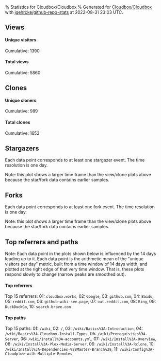 % Statistics for Cloudbox/Cloudbox
% Generated for [Cloudbox/Cloudbox](https://github.com/Cloudbox/Cloudbox) with [jgehrcke/github-repo-stats](https://github.com/jgehrcke/github-repo-stats) at 2022-08-31 23:03 UTC.


## Views

#### Unique visitors
<div id="chart_views_unique" class="full-width-chart"></div>

Cumulative: 1390

#### Total views
<div id="chart_views_total" class="full-width-chart"></div>

Cumulative: 5860

<div class="pagebreak-for-print"> </div>

## Clones

#### Unique cloners
<div id="chart_clones_unique" class="full-width-chart"></div>

Cumulative: 989

#### Total clones
<div id="chart_clones_total" class="full-width-chart"></div>

Cumulative: 1652



<div class="pagebreak-for-print"> </div>



## Stargazers

Each data point corresponds to at least one stargazer event.
The time resolution is one day.

<div id="chart_stargazers" class="full-width-chart"></div>


Note: this plot shows a larger time frame than the view/clone plots above because the star/fork data contains earlier samples.



## Forks

Each data point corresponds to at least one fork event.
The time resolution is one day.

<div id="chart_forks" class="full-width-chart"></div>


Note: this plot shows a larger time frame than the view/clone plots above because the star/fork data contains earlier samples.



<div class="pagebreak-for-print"> </div>



## Top referrers and paths


Note: Each data point in the plots shown below is influenced by the 14 days
leading up to it. Each data point is the arithmetic mean of the "unique
visitors per day" metric, built from a time window of 14 days width, and
plotted at the right edge of that very time window. That is, these plots
respond slowly to change (narrow peaks are smoothed out).




#### Top referrers


<div id="chart_referrers_top_n_alltime" class="full-width-chart"></div>

Top 15 referrers: 01: `cloudbox.works`, 02: `Google`, 03: `github.com`, 04: `Baidu`, 05: `reddit.com`, 06: `github-wiki-see.page`, 07: `out.reddit.com`, 08: `Bing`, 09: `DuckDuckGo`, 10: `search.brave.com`





#### Top paths


<div id="chart_paths_top_n_alltime" class="full-width-chart"></div>

Top 15 paths: 01: `/wiki`, 02: `/`, 03: `/wiki/Basics%3A-Introduction`, 04: `/wiki/Basics%3A-Cloudbox-Install-Types`, 05: `/wiki/Prerequisites%3A-Server`, 06: `/wiki/Install%3A-accounts.yml`, 07: `/wiki/Install%3A-Overview`, 08: `/wiki/Install%3A-Plex-Media-Server`, 09: `/wiki/Install%3A-Rclone`, 10: `/wiki/Install%3A-Dependencies-%28Master-Branch%29`, 11: `/wiki/Config%3A-Cloudplow-with-Multiple-Remotes`


<script type="text/javascript">
    vegaEmbed('#chart_views_unique', {"$schema": "https://vega.github.io/schema/vega-lite/v4.17.0.json", "config": {"arc": {"fill": "#1b1e23"}, "area": {"fill": "#1b1e23"}, "axisBottom": {"domainColor": "#a9b4c4", "gridColor": "#a9b4c4", "labelColor": "#1b1e23", "labelFont": "relative-mono-11-pitch-pro, Menlo, monospace", "tickColor": "#a9b4c4", "titleColor": "#1b1e23", "titleFont": "relative-mono-11-pitch-pro, Menlo, monospace"}, "axisLeft": {"domainColor": "#a9b4c4", "gridColor": "#a9b4c4", "labelColor": "#1b1e23", "labelFont": "relative-mono-11-pitch-pro, Menlo, monospace", "tickColor": "#a9b4c4", "titleColor": "#1b1e23", "titleFont": "relative-mono-11-pitch-pro, Menlo, monospace"}, "axisX": {"grid": false}, "axisY": {"grid": false, "labelBound": true}, "background": "#FFFFFF", "group": {"fill": "#FFFFFF"}, "header": {"fontWeight": 400, "labelFont": "relative-mono-11-pitch-pro, Menlo, monospace", "titleFont": "relative-mono-11-pitch-pro, Menlo, monospace"}, "legend": {"labelFont": "relative-mono-11-pitch-pro, Menlo, monospace", "symbolSize": 200, "symbolType": "circle", "titleFont": "relative-mono-11-pitch-pro, Menlo, monospace"}, "line": {"color": "#1b1e23", "stroke": "#1b1e23"}, "path": {"stroke": "#1b1e23"}, "point": {"color": "#1b1e23", "cursor": "pointer", "filled": true, "size": 20}, "range": {"category": ["#85a2f7", "#ea9755", "#7eb36a", "#f07071", "#bc85d9", "#e587b6", "#a9b4c4", "#d4c05e", "#64b9c4"]}, "style": {"bar": {"fill": "#1b1e23"}, "text": {"font": "relative-mono-11-pitch-pro, Menlo, monospace", "fontWeight": 400}}, "symbol": {"shape": "circle"}, "title": {"anchor": "start", "font": "relative-mono-11-pitch-pro, Menlo, monospace", "fontWeight": 400}, "trail": {"color": "#1b1e23", "stroke": "#1b1e23"}, "view": {"stroke": null}}, "data": {"name": "data-46451cd22a8c97d31194d829e1e9a9b1"}, "datasets": {"data-46451cd22a8c97d31194d829e1e9a9b1": [{"time": "2022-08-14T00:00:00+00:00", "views_total": 103, "views_unique": 30}, {"time": "2022-08-15T00:00:00+00:00", "views_total": 234, "views_unique": 63}, {"time": "2022-08-16T00:00:00+00:00", "views_total": 197, "views_unique": 72}, {"time": "2022-08-17T00:00:00+00:00", "views_total": 261, "views_unique": 79}, {"time": "2022-08-18T00:00:00+00:00", "views_total": 240, "views_unique": 66}, {"time": "2022-08-19T00:00:00+00:00", "views_total": 171, "views_unique": 62}, {"time": "2022-08-20T00:00:00+00:00", "views_total": 249, "views_unique": 77}, {"time": "2022-08-21T00:00:00+00:00", "views_total": 300, "views_unique": 78}, {"time": "2022-08-22T00:00:00+00:00", "views_total": 242, "views_unique": 88}, {"time": "2022-08-23T00:00:00+00:00", "views_total": 350, "views_unique": 88}, {"time": "2022-08-24T00:00:00+00:00", "views_total": 550, "views_unique": 106}, {"time": "2022-08-25T00:00:00+00:00", "views_total": 604, "views_unique": 83}, {"time": "2022-08-26T00:00:00+00:00", "views_total": 449, "views_unique": 77}, {"time": "2022-08-27T00:00:00+00:00", "views_total": 574, "views_unique": 97}, {"time": "2022-08-28T00:00:00+00:00", "views_total": 371, "views_unique": 80}, {"time": "2022-08-29T00:00:00+00:00", "views_total": 309, "views_unique": 92}, {"time": "2022-08-30T00:00:00+00:00", "views_total": 327, "views_unique": 67}, {"time": "2022-08-31T00:00:00+00:00", "views_total": 329, "views_unique": 85}]}, "encoding": {"tooltip": [{"field": "views_unique", "format": ".1f", "title": "views (u)", "type": "quantitative"}, {"field": "time", "format": "%B %e, %Y", "title": "date", "type": "temporal"}], "x": {"axis": {"labelAngle": 25}, "field": "time", "scale": {"domain": ["2022-08-14", "2022-08-31"]}, "timeUnit": "yearmonthdate", "title": "date", "type": "temporal"}, "y": {"axis": {}, "field": "views_unique", "scale": {"domain": [0, 116.60000000000001], "type": "linear", "zero": true}, "title": "unique views per day", "type": "quantitative"}}, "height": 200, "mark": {"point": true, "type": "line"}, "padding": 10, "width": "container"}, {"actions": false, "renderer": "svg"}).catch(console.error);
vegaEmbed('#chart_views_total', {"$schema": "https://vega.github.io/schema/vega-lite/v4.17.0.json", "config": {"arc": {"fill": "#1b1e23"}, "area": {"fill": "#1b1e23"}, "axisBottom": {"domainColor": "#a9b4c4", "gridColor": "#a9b4c4", "labelColor": "#1b1e23", "labelFont": "relative-mono-11-pitch-pro, Menlo, monospace", "tickColor": "#a9b4c4", "titleColor": "#1b1e23", "titleFont": "relative-mono-11-pitch-pro, Menlo, monospace"}, "axisLeft": {"domainColor": "#a9b4c4", "gridColor": "#a9b4c4", "labelColor": "#1b1e23", "labelFont": "relative-mono-11-pitch-pro, Menlo, monospace", "tickColor": "#a9b4c4", "titleColor": "#1b1e23", "titleFont": "relative-mono-11-pitch-pro, Menlo, monospace"}, "axisX": {"grid": false}, "axisY": {"grid": false, "labelBound": true}, "background": "#FFFFFF", "group": {"fill": "#FFFFFF"}, "header": {"fontWeight": 400, "labelFont": "relative-mono-11-pitch-pro, Menlo, monospace", "titleFont": "relative-mono-11-pitch-pro, Menlo, monospace"}, "legend": {"labelFont": "relative-mono-11-pitch-pro, Menlo, monospace", "symbolSize": 200, "symbolType": "circle", "titleFont": "relative-mono-11-pitch-pro, Menlo, monospace"}, "line": {"color": "#1b1e23", "stroke": "#1b1e23"}, "path": {"stroke": "#1b1e23"}, "point": {"color": "#1b1e23", "cursor": "pointer", "filled": true, "size": 20}, "range": {"category": ["#85a2f7", "#ea9755", "#7eb36a", "#f07071", "#bc85d9", "#e587b6", "#a9b4c4", "#d4c05e", "#64b9c4"]}, "style": {"bar": {"fill": "#1b1e23"}, "text": {"font": "relative-mono-11-pitch-pro, Menlo, monospace", "fontWeight": 400}}, "symbol": {"shape": "circle"}, "title": {"anchor": "start", "font": "relative-mono-11-pitch-pro, Menlo, monospace", "fontWeight": 400}, "trail": {"color": "#1b1e23", "stroke": "#1b1e23"}, "view": {"stroke": null}}, "data": {"name": "data-46451cd22a8c97d31194d829e1e9a9b1"}, "datasets": {"data-46451cd22a8c97d31194d829e1e9a9b1": [{"time": "2022-08-14T00:00:00+00:00", "views_total": 103, "views_unique": 30}, {"time": "2022-08-15T00:00:00+00:00", "views_total": 234, "views_unique": 63}, {"time": "2022-08-16T00:00:00+00:00", "views_total": 197, "views_unique": 72}, {"time": "2022-08-17T00:00:00+00:00", "views_total": 261, "views_unique": 79}, {"time": "2022-08-18T00:00:00+00:00", "views_total": 240, "views_unique": 66}, {"time": "2022-08-19T00:00:00+00:00", "views_total": 171, "views_unique": 62}, {"time": "2022-08-20T00:00:00+00:00", "views_total": 249, "views_unique": 77}, {"time": "2022-08-21T00:00:00+00:00", "views_total": 300, "views_unique": 78}, {"time": "2022-08-22T00:00:00+00:00", "views_total": 242, "views_unique": 88}, {"time": "2022-08-23T00:00:00+00:00", "views_total": 350, "views_unique": 88}, {"time": "2022-08-24T00:00:00+00:00", "views_total": 550, "views_unique": 106}, {"time": "2022-08-25T00:00:00+00:00", "views_total": 604, "views_unique": 83}, {"time": "2022-08-26T00:00:00+00:00", "views_total": 449, "views_unique": 77}, {"time": "2022-08-27T00:00:00+00:00", "views_total": 574, "views_unique": 97}, {"time": "2022-08-28T00:00:00+00:00", "views_total": 371, "views_unique": 80}, {"time": "2022-08-29T00:00:00+00:00", "views_total": 309, "views_unique": 92}, {"time": "2022-08-30T00:00:00+00:00", "views_total": 327, "views_unique": 67}, {"time": "2022-08-31T00:00:00+00:00", "views_total": 329, "views_unique": 85}]}, "encoding": {"tooltip": [{"field": "views_total", "format": ".1f", "title": "views (t)", "type": "quantitative"}, {"field": "time", "format": "%B %e, %Y", "title": "date", "type": "temporal"}], "x": {"axis": {"labelAngle": 25}, "field": "time", "scale": {"domain": ["2022-08-14", "2022-08-31"]}, "timeUnit": "yearmonthdate", "title": "date", "type": "temporal"}, "y": {"axis": {"values": [1, 10, 50, 100, 500, 1000, 5000, 10000]}, "field": "views_total", "scale": {"domain": [0, 664.4000000000001], "type": "symlog", "zero": true}, "title": "total views per day", "type": "quantitative"}}, "height": 200, "mark": {"point": true, "type": "line"}, "padding": 10, "width": "container"}, {"actions": false, "renderer": "svg"}).catch(console.error);
vegaEmbed('#chart_clones_unique', {"$schema": "https://vega.github.io/schema/vega-lite/v4.17.0.json", "config": {"arc": {"fill": "#1b1e23"}, "area": {"fill": "#1b1e23"}, "axisBottom": {"domainColor": "#a9b4c4", "gridColor": "#a9b4c4", "labelColor": "#1b1e23", "labelFont": "relative-mono-11-pitch-pro, Menlo, monospace", "tickColor": "#a9b4c4", "titleColor": "#1b1e23", "titleFont": "relative-mono-11-pitch-pro, Menlo, monospace"}, "axisLeft": {"domainColor": "#a9b4c4", "gridColor": "#a9b4c4", "labelColor": "#1b1e23", "labelFont": "relative-mono-11-pitch-pro, Menlo, monospace", "tickColor": "#a9b4c4", "titleColor": "#1b1e23", "titleFont": "relative-mono-11-pitch-pro, Menlo, monospace"}, "axisX": {"grid": false}, "axisY": {"grid": false, "labelBound": true}, "background": "#FFFFFF", "group": {"fill": "#FFFFFF"}, "header": {"fontWeight": 400, "labelFont": "relative-mono-11-pitch-pro, Menlo, monospace", "titleFont": "relative-mono-11-pitch-pro, Menlo, monospace"}, "legend": {"labelFont": "relative-mono-11-pitch-pro, Menlo, monospace", "symbolSize": 200, "symbolType": "circle", "titleFont": "relative-mono-11-pitch-pro, Menlo, monospace"}, "line": {"color": "#1b1e23", "stroke": "#1b1e23"}, "path": {"stroke": "#1b1e23"}, "point": {"color": "#1b1e23", "cursor": "pointer", "filled": true, "size": 20}, "range": {"category": ["#85a2f7", "#ea9755", "#7eb36a", "#f07071", "#bc85d9", "#e587b6", "#a9b4c4", "#d4c05e", "#64b9c4"]}, "style": {"bar": {"fill": "#1b1e23"}, "text": {"font": "relative-mono-11-pitch-pro, Menlo, monospace", "fontWeight": 400}}, "symbol": {"shape": "circle"}, "title": {"anchor": "start", "font": "relative-mono-11-pitch-pro, Menlo, monospace", "fontWeight": 400}, "trail": {"color": "#1b1e23", "stroke": "#1b1e23"}, "view": {"stroke": null}}, "data": {"name": "data-6785d7fb5e58b97e3d578d992ebd0d03"}, "datasets": {"data-6785d7fb5e58b97e3d578d992ebd0d03": [{"clones_total": 5, "clones_unique": 3, "time": "2022-08-14T00:00:00+00:00"}, {"clones_total": 545, "clones_unique": 456, "time": "2022-08-15T00:00:00+00:00"}, {"clones_total": 181, "clones_unique": 78, "time": "2022-08-16T00:00:00+00:00"}, {"clones_total": 101, "clones_unique": 58, "time": "2022-08-17T00:00:00+00:00"}, {"clones_total": 62, "clones_unique": 40, "time": "2022-08-18T00:00:00+00:00"}, {"clones_total": 277, "clones_unique": 91, "time": "2022-08-19T00:00:00+00:00"}, {"clones_total": 173, "clones_unique": 78, "time": "2022-08-20T00:00:00+00:00"}, {"clones_total": 44, "clones_unique": 34, "time": "2022-08-21T00:00:00+00:00"}, {"clones_total": 4, "clones_unique": 3, "time": "2022-08-22T00:00:00+00:00"}, {"clones_total": 20, "clones_unique": 11, "time": "2022-08-23T00:00:00+00:00"}, {"clones_total": 14, "clones_unique": 9, "time": "2022-08-24T00:00:00+00:00"}, {"clones_total": 23, "clones_unique": 13, "time": "2022-08-25T00:00:00+00:00"}, {"clones_total": 14, "clones_unique": 4, "time": "2022-08-26T00:00:00+00:00"}, {"clones_total": 15, "clones_unique": 11, "time": "2022-08-27T00:00:00+00:00"}, {"clones_total": 74, "clones_unique": 42, "time": "2022-08-28T00:00:00+00:00"}, {"clones_total": 69, "clones_unique": 36, "time": "2022-08-29T00:00:00+00:00"}, {"clones_total": 21, "clones_unique": 16, "time": "2022-08-30T00:00:00+00:00"}, {"clones_total": 10, "clones_unique": 6, "time": "2022-08-31T00:00:00+00:00"}]}, "encoding": {"tooltip": [{"field": "clones_unique", "format": ".1f", "title": "clones (u)", "type": "quantitative"}, {"field": "time", "format": "%B %e, %Y", "title": "date", "type": "temporal"}], "x": {"axis": {"labelAngle": 25}, "field": "time", "scale": {"domain": ["2022-08-14", "2022-08-31"]}, "timeUnit": "yearmonthdate", "title": "date", "type": "temporal"}, "y": {"axis": {"values": [1, 10, 50, 100, 500, 1000, 5000, 10000]}, "field": "clones_unique", "scale": {"domain": [0, 501.6], "type": "symlog", "zero": true}, "title": "unique clones per day", "type": "quantitative"}}, "height": 200, "mark": {"point": true, "type": "line"}, "padding": 10, "width": "container"}, {"actions": false, "renderer": "svg"}).catch(console.error);
vegaEmbed('#chart_clones_total', {"$schema": "https://vega.github.io/schema/vega-lite/v4.17.0.json", "config": {"arc": {"fill": "#1b1e23"}, "area": {"fill": "#1b1e23"}, "axisBottom": {"domainColor": "#a9b4c4", "gridColor": "#a9b4c4", "labelColor": "#1b1e23", "labelFont": "relative-mono-11-pitch-pro, Menlo, monospace", "tickColor": "#a9b4c4", "titleColor": "#1b1e23", "titleFont": "relative-mono-11-pitch-pro, Menlo, monospace"}, "axisLeft": {"domainColor": "#a9b4c4", "gridColor": "#a9b4c4", "labelColor": "#1b1e23", "labelFont": "relative-mono-11-pitch-pro, Menlo, monospace", "tickColor": "#a9b4c4", "titleColor": "#1b1e23", "titleFont": "relative-mono-11-pitch-pro, Menlo, monospace"}, "axisX": {"grid": false}, "axisY": {"grid": false, "labelBound": true}, "background": "#FFFFFF", "group": {"fill": "#FFFFFF"}, "header": {"fontWeight": 400, "labelFont": "relative-mono-11-pitch-pro, Menlo, monospace", "titleFont": "relative-mono-11-pitch-pro, Menlo, monospace"}, "legend": {"labelFont": "relative-mono-11-pitch-pro, Menlo, monospace", "symbolSize": 200, "symbolType": "circle", "titleFont": "relative-mono-11-pitch-pro, Menlo, monospace"}, "line": {"color": "#1b1e23", "stroke": "#1b1e23"}, "path": {"stroke": "#1b1e23"}, "point": {"color": "#1b1e23", "cursor": "pointer", "filled": true, "size": 20}, "range": {"category": ["#85a2f7", "#ea9755", "#7eb36a", "#f07071", "#bc85d9", "#e587b6", "#a9b4c4", "#d4c05e", "#64b9c4"]}, "style": {"bar": {"fill": "#1b1e23"}, "text": {"font": "relative-mono-11-pitch-pro, Menlo, monospace", "fontWeight": 400}}, "symbol": {"shape": "circle"}, "title": {"anchor": "start", "font": "relative-mono-11-pitch-pro, Menlo, monospace", "fontWeight": 400}, "trail": {"color": "#1b1e23", "stroke": "#1b1e23"}, "view": {"stroke": null}}, "data": {"name": "data-6785d7fb5e58b97e3d578d992ebd0d03"}, "datasets": {"data-6785d7fb5e58b97e3d578d992ebd0d03": [{"clones_total": 5, "clones_unique": 3, "time": "2022-08-14T00:00:00+00:00"}, {"clones_total": 545, "clones_unique": 456, "time": "2022-08-15T00:00:00+00:00"}, {"clones_total": 181, "clones_unique": 78, "time": "2022-08-16T00:00:00+00:00"}, {"clones_total": 101, "clones_unique": 58, "time": "2022-08-17T00:00:00+00:00"}, {"clones_total": 62, "clones_unique": 40, "time": "2022-08-18T00:00:00+00:00"}, {"clones_total": 277, "clones_unique": 91, "time": "2022-08-19T00:00:00+00:00"}, {"clones_total": 173, "clones_unique": 78, "time": "2022-08-20T00:00:00+00:00"}, {"clones_total": 44, "clones_unique": 34, "time": "2022-08-21T00:00:00+00:00"}, {"clones_total": 4, "clones_unique": 3, "time": "2022-08-22T00:00:00+00:00"}, {"clones_total": 20, "clones_unique": 11, "time": "2022-08-23T00:00:00+00:00"}, {"clones_total": 14, "clones_unique": 9, "time": "2022-08-24T00:00:00+00:00"}, {"clones_total": 23, "clones_unique": 13, "time": "2022-08-25T00:00:00+00:00"}, {"clones_total": 14, "clones_unique": 4, "time": "2022-08-26T00:00:00+00:00"}, {"clones_total": 15, "clones_unique": 11, "time": "2022-08-27T00:00:00+00:00"}, {"clones_total": 74, "clones_unique": 42, "time": "2022-08-28T00:00:00+00:00"}, {"clones_total": 69, "clones_unique": 36, "time": "2022-08-29T00:00:00+00:00"}, {"clones_total": 21, "clones_unique": 16, "time": "2022-08-30T00:00:00+00:00"}, {"clones_total": 10, "clones_unique": 6, "time": "2022-08-31T00:00:00+00:00"}]}, "encoding": {"tooltip": [{"field": "clones_total", "format": ".1f", "title": "clones (t)", "type": "quantitative"}, {"field": "time", "format": "%B %e, %Y", "title": "date", "type": "temporal"}], "x": {"axis": {"labelAngle": 25}, "field": "time", "scale": {"domain": ["2022-08-14", "2022-08-31"]}, "timeUnit": "yearmonthdate", "title": "date", "type": "temporal"}, "y": {"axis": {"values": [1, 10, 50, 100, 500, 1000, 5000, 10000]}, "field": "clones_total", "scale": {"domain": [0, 599.5], "type": "symlog", "zero": true}, "title": "total clones per day", "type": "quantitative"}}, "height": 200, "mark": {"point": true, "type": "line"}, "padding": 10, "width": "container"}, {"actions": false, "renderer": "svg"}).catch(console.error);
vegaEmbed('#chart_stargazers', {"$schema": "https://vega.github.io/schema/vega-lite/v4.17.0.json", "config": {"arc": {"fill": "#1b1e23"}, "area": {"fill": "#1b1e23"}, "axisBottom": {"domainColor": "#a9b4c4", "gridColor": "#a9b4c4", "labelColor": "#1b1e23", "labelFont": "relative-mono-11-pitch-pro, Menlo, monospace", "tickColor": "#a9b4c4", "titleColor": "#1b1e23", "titleFont": "relative-mono-11-pitch-pro, Menlo, monospace"}, "axisLeft": {"domainColor": "#a9b4c4", "gridColor": "#a9b4c4", "labelColor": "#1b1e23", "labelFont": "relative-mono-11-pitch-pro, Menlo, monospace", "tickColor": "#a9b4c4", "titleColor": "#1b1e23", "titleFont": "relative-mono-11-pitch-pro, Menlo, monospace"}, "axisX": {"grid": false}, "axisY": {"grid": false}, "background": "#FFFFFF", "group": {"fill": "#FFFFFF"}, "header": {"fontWeight": 400, "labelFont": "relative-mono-11-pitch-pro, Menlo, monospace", "titleFont": "relative-mono-11-pitch-pro, Menlo, monospace"}, "legend": {"labelFont": "relative-mono-11-pitch-pro, Menlo, monospace", "symbolSize": 200, "symbolType": "circle", "titleFont": "relative-mono-11-pitch-pro, Menlo, monospace"}, "line": {"color": "#1b1e23", "stroke": "#1b1e23"}, "path": {"stroke": "#1b1e23"}, "point": {"color": "#1b1e23", "cursor": "pointer", "filled": true, "size": 50}, "range": {"category": ["#85a2f7", "#ea9755", "#7eb36a", "#f07071", "#bc85d9", "#e587b6", "#a9b4c4", "#d4c05e", "#64b9c4"]}, "style": {"bar": {"fill": "#1b1e23"}, "text": {"font": "relative-mono-11-pitch-pro, Menlo, monospace", "fontWeight": 400}}, "symbol": {"shape": "circle"}, "title": {"anchor": "start", "font": "relative-mono-11-pitch-pro, Menlo, monospace", "fontWeight": 400}, "trail": {"color": "#1b1e23", "stroke": "#1b1e23"}, "view": {"stroke": null}}, "data": {"name": "data-2d06a1a0163a27a18be7dab08dc8549c"}, "datasets": {"data-2d06a1a0163a27a18be7dab08dc8549c": [{"stars_cumulative": 4, "time": "2017-07-31T00:00:00+00:00"}, {"stars_cumulative": 6, "time": "2017-08-18T13:00:00+00:00"}, {"stars_cumulative": 9, "time": "2017-09-06T02:00:00+00:00"}, {"stars_cumulative": 23, "time": "2017-09-24T15:00:00+00:00"}, {"stars_cumulative": 27, "time": "2017-10-13T04:00:00+00:00"}, {"stars_cumulative": 35, "time": "2017-10-31T17:00:00+00:00"}, {"stars_cumulative": 46, "time": "2017-11-19T06:00:00+00:00"}, {"stars_cumulative": 51, "time": "2017-12-07T19:00:00+00:00"}, {"stars_cumulative": 56, "time": "2017-12-26T08:00:00+00:00"}, {"stars_cumulative": 63, "time": "2018-01-13T21:00:00+00:00"}, {"stars_cumulative": 74, "time": "2018-02-01T10:00:00+00:00"}, {"stars_cumulative": 80, "time": "2018-02-19T23:00:00+00:00"}, {"stars_cumulative": 113, "time": "2018-03-10T12:00:00+00:00"}, {"stars_cumulative": 133, "time": "2018-03-29T01:00:00+00:00"}, {"stars_cumulative": 146, "time": "2018-04-16T14:00:00+00:00"}, {"stars_cumulative": 162, "time": "2018-05-05T03:00:00+00:00"}, {"stars_cumulative": 178, "time": "2018-05-23T16:00:00+00:00"}, {"stars_cumulative": 202, "time": "2018-06-11T05:00:00+00:00"}, {"stars_cumulative": 222, "time": "2018-06-29T18:00:00+00:00"}, {"stars_cumulative": 237, "time": "2018-07-18T07:00:00+00:00"}, {"stars_cumulative": 253, "time": "2018-08-05T20:00:00+00:00"}, {"stars_cumulative": 271, "time": "2018-08-24T09:00:00+00:00"}, {"stars_cumulative": 292, "time": "2018-09-11T22:00:00+00:00"}, {"stars_cumulative": 317, "time": "2018-09-30T11:00:00+00:00"}, {"stars_cumulative": 341, "time": "2018-10-19T00:00:00+00:00"}, {"stars_cumulative": 354, "time": "2018-11-06T13:00:00+00:00"}, {"stars_cumulative": 371, "time": "2018-11-25T02:00:00+00:00"}, {"stars_cumulative": 389, "time": "2018-12-13T15:00:00+00:00"}, {"stars_cumulative": 420, "time": "2019-01-01T04:00:00+00:00"}, {"stars_cumulative": 439, "time": "2019-01-19T17:00:00+00:00"}, {"stars_cumulative": 469, "time": "2019-02-07T06:00:00+00:00"}, {"stars_cumulative": 485, "time": "2019-02-25T19:00:00+00:00"}, {"stars_cumulative": 503, "time": "2019-03-16T08:00:00+00:00"}, {"stars_cumulative": 550, "time": "2019-04-03T21:00:00+00:00"}, {"stars_cumulative": 569, "time": "2019-04-22T10:00:00+00:00"}, {"stars_cumulative": 585, "time": "2019-05-10T23:00:00+00:00"}, {"stars_cumulative": 598, "time": "2019-05-29T12:00:00+00:00"}, {"stars_cumulative": 607, "time": "2019-06-17T01:00:00+00:00"}, {"stars_cumulative": 629, "time": "2019-07-05T14:00:00+00:00"}, {"stars_cumulative": 656, "time": "2019-07-24T03:00:00+00:00"}, {"stars_cumulative": 684, "time": "2019-08-11T16:00:00+00:00"}, {"stars_cumulative": 703, "time": "2019-08-30T05:00:00+00:00"}, {"stars_cumulative": 735, "time": "2019-09-17T18:00:00+00:00"}, {"stars_cumulative": 758, "time": "2019-10-06T07:00:00+00:00"}, {"stars_cumulative": 785, "time": "2019-10-24T20:00:00+00:00"}, {"stars_cumulative": 809, "time": "2019-11-12T09:00:00+00:00"}, {"stars_cumulative": 843, "time": "2019-11-30T22:00:00+00:00"}, {"stars_cumulative": 869, "time": "2019-12-19T11:00:00+00:00"}, {"stars_cumulative": 897, "time": "2020-01-07T00:00:00+00:00"}, {"stars_cumulative": 915, "time": "2020-01-25T13:00:00+00:00"}, {"stars_cumulative": 935, "time": "2020-02-13T02:00:00+00:00"}, {"stars_cumulative": 966, "time": "2020-03-02T15:00:00+00:00"}, {"stars_cumulative": 1006, "time": "2020-03-21T04:00:00+00:00"}, {"stars_cumulative": 1039, "time": "2020-04-08T17:00:00+00:00"}, {"stars_cumulative": 1091, "time": "2020-04-27T06:00:00+00:00"}, {"stars_cumulative": 1124, "time": "2020-05-15T19:00:00+00:00"}, {"stars_cumulative": 1140, "time": "2020-06-03T08:00:00+00:00"}, {"stars_cumulative": 1160, "time": "2020-06-21T21:00:00+00:00"}, {"stars_cumulative": 1181, "time": "2020-07-10T10:00:00+00:00"}, {"stars_cumulative": 1207, "time": "2020-07-28T23:00:00+00:00"}, {"stars_cumulative": 1228, "time": "2020-08-16T12:00:00+00:00"}, {"stars_cumulative": 1250, "time": "2020-09-04T01:00:00+00:00"}, {"stars_cumulative": 1277, "time": "2020-09-22T14:00:00+00:00"}, {"stars_cumulative": 1298, "time": "2020-10-11T03:00:00+00:00"}, {"stars_cumulative": 1316, "time": "2020-10-29T16:00:00+00:00"}, {"stars_cumulative": 1332, "time": "2020-11-17T05:00:00+00:00"}, {"stars_cumulative": 1352, "time": "2020-12-05T18:00:00+00:00"}, {"stars_cumulative": 1371, "time": "2020-12-24T07:00:00+00:00"}, {"stars_cumulative": 1388, "time": "2021-01-11T20:00:00+00:00"}, {"stars_cumulative": 1408, "time": "2021-01-30T09:00:00+00:00"}, {"stars_cumulative": 1427, "time": "2021-02-17T22:00:00+00:00"}, {"stars_cumulative": 1441, "time": "2021-03-08T11:00:00+00:00"}, {"stars_cumulative": 1460, "time": "2021-03-27T00:00:00+00:00"}, {"stars_cumulative": 1482, "time": "2021-04-14T13:00:00+00:00"}, {"stars_cumulative": 1497, "time": "2021-05-03T02:00:00+00:00"}, {"stars_cumulative": 1516, "time": "2021-05-21T15:00:00+00:00"}, {"stars_cumulative": 1529, "time": "2021-06-09T04:00:00+00:00"}, {"stars_cumulative": 1552, "time": "2021-06-27T17:00:00+00:00"}, {"stars_cumulative": 1565, "time": "2021-07-16T06:00:00+00:00"}, {"stars_cumulative": 1583, "time": "2021-08-03T19:00:00+00:00"}, {"stars_cumulative": 1598, "time": "2021-08-22T08:00:00+00:00"}, {"stars_cumulative": 1619, "time": "2021-09-09T21:00:00+00:00"}, {"stars_cumulative": 1642, "time": "2021-09-28T10:00:00+00:00"}, {"stars_cumulative": 1655, "time": "2021-10-16T23:00:00+00:00"}, {"stars_cumulative": 1679, "time": "2021-11-04T12:00:00+00:00"}, {"stars_cumulative": 1705, "time": "2021-11-23T01:00:00+00:00"}, {"stars_cumulative": 1726, "time": "2021-12-11T14:00:00+00:00"}, {"stars_cumulative": 1755, "time": "2021-12-30T03:00:00+00:00"}, {"stars_cumulative": 1788, "time": "2022-01-17T16:00:00+00:00"}, {"stars_cumulative": 1811, "time": "2022-02-05T05:00:00+00:00"}, {"stars_cumulative": 1823, "time": "2022-02-23T18:00:00+00:00"}, {"stars_cumulative": 1847, "time": "2022-03-14T07:00:00+00:00"}, {"stars_cumulative": 1874, "time": "2022-04-01T20:00:00+00:00"}, {"stars_cumulative": 1893, "time": "2022-04-20T09:00:00+00:00"}, {"stars_cumulative": 1905, "time": "2022-05-08T22:00:00+00:00"}, {"stars_cumulative": 1922, "time": "2022-05-27T11:00:00+00:00"}, {"stars_cumulative": 1943, "time": "2022-06-15T00:00:00+00:00"}, {"stars_cumulative": 1955, "time": "2022-07-03T13:00:00+00:00"}, {"stars_cumulative": 1970, "time": "2022-07-22T02:00:00+00:00"}, {"stars_cumulative": 1992, "time": "2022-08-09T15:00:00+00:00"}, {"stars_cumulative": 1995, "time": "2022-08-28T04:00:00+00:00"}]}, "encoding": {"tooltip": [{"field": "stars_cumulative", "format": "d", "title": "stars", "type": "quantitative"}, {"field": "time", "format": "%B %e, %Y", "title": "date", "type": "temporal"}], "x": {"axis": {"labelAngle": 25}, "field": "time", "scale": {"domain": ["2017-07-31", "2022-08-31"]}, "timeUnit": "yearmonthdate", "title": "date", "type": "temporal"}, "y": {"field": "stars_cumulative", "scale": {"domain": [0, 2194.5], "zero": true}, "title": "stargazer count (cumulative)", "type": "quantitative"}}, "height": 300, "mark": {"point": true, "type": "line"}, "padding": 10, "width": "container"}, {"actions": false, "renderer": "svg"}).catch(console.error);
vegaEmbed('#chart_forks', {"$schema": "https://vega.github.io/schema/vega-lite/v4.17.0.json", "config": {"arc": {"fill": "#1b1e23"}, "area": {"fill": "#1b1e23"}, "axisBottom": {"domainColor": "#a9b4c4", "gridColor": "#a9b4c4", "labelColor": "#1b1e23", "labelFont": "relative-mono-11-pitch-pro, Menlo, monospace", "tickColor": "#a9b4c4", "titleColor": "#1b1e23", "titleFont": "relative-mono-11-pitch-pro, Menlo, monospace"}, "axisLeft": {"domainColor": "#a9b4c4", "gridColor": "#a9b4c4", "labelColor": "#1b1e23", "labelFont": "relative-mono-11-pitch-pro, Menlo, monospace", "tickColor": "#a9b4c4", "titleColor": "#1b1e23", "titleFont": "relative-mono-11-pitch-pro, Menlo, monospace"}, "axisX": {"grid": false}, "axisY": {"grid": false}, "background": "#FFFFFF", "group": {"fill": "#FFFFFF"}, "header": {"fontWeight": 400, "labelFont": "relative-mono-11-pitch-pro, Menlo, monospace", "titleFont": "relative-mono-11-pitch-pro, Menlo, monospace"}, "legend": {"labelFont": "relative-mono-11-pitch-pro, Menlo, monospace", "symbolSize": 200, "symbolType": "circle", "titleFont": "relative-mono-11-pitch-pro, Menlo, monospace"}, "line": {"color": "#1b1e23", "stroke": "#1b1e23"}, "path": {"stroke": "#1b1e23"}, "point": {"color": "#1b1e23", "cursor": "pointer", "filled": true, "size": 50}, "range": {"category": ["#85a2f7", "#ea9755", "#7eb36a", "#f07071", "#bc85d9", "#e587b6", "#a9b4c4", "#d4c05e", "#64b9c4"]}, "style": {"bar": {"fill": "#1b1e23"}, "text": {"font": "relative-mono-11-pitch-pro, Menlo, monospace", "fontWeight": 400}}, "symbol": {"shape": "circle"}, "title": {"anchor": "start", "font": "relative-mono-11-pitch-pro, Menlo, monospace", "fontWeight": 400}, "trail": {"color": "#1b1e23", "stroke": "#1b1e23"}, "view": {"stroke": null}}, "data": {"name": "data-a115dd4780794dc0b3c4e05255479e0f"}, "datasets": {"data-a115dd4780794dc0b3c4e05255479e0f": [{"forks_cumulative": 2.0, "time": "2017-08-31T00:00:00+00:00"}, {"forks_cumulative": 3.0, "time": "2017-09-17T23:00:00+00:00"}, {"forks_cumulative": 4.0, "time": "2017-11-10T20:00:00+00:00"}, {"forks_cumulative": 5.0, "time": "2017-11-28T19:00:00+00:00"}, {"forks_cumulative": 7.0, "time": "2017-12-16T18:00:00+00:00"}, {"forks_cumulative": 11.0, "time": "2018-01-03T17:00:00+00:00"}, {"forks_cumulative": 12.0, "time": "2018-01-21T16:00:00+00:00"}, {"forks_cumulative": 14.0, "time": "2018-02-08T15:00:00+00:00"}, {"forks_cumulative": 17.0, "time": "2018-02-26T14:00:00+00:00"}, {"forks_cumulative": 18.0, "time": "2018-03-16T13:00:00+00:00"}, {"forks_cumulative": 20.0, "time": "2018-04-03T12:00:00+00:00"}, {"forks_cumulative": 21.0, "time": "2018-04-21T11:00:00+00:00"}, {"forks_cumulative": 23.0, "time": "2018-05-09T10:00:00+00:00"}, {"forks_cumulative": 27.0, "time": "2018-05-27T09:00:00+00:00"}, {"forks_cumulative": 32.0, "time": "2018-06-14T08:00:00+00:00"}, {"forks_cumulative": 36.0, "time": "2018-07-02T07:00:00+00:00"}, {"forks_cumulative": 39.0, "time": "2018-07-20T06:00:00+00:00"}, {"forks_cumulative": 41.0, "time": "2018-08-25T04:00:00+00:00"}, {"forks_cumulative": 42.0, "time": "2018-09-12T03:00:00+00:00"}, {"forks_cumulative": 44.0, "time": "2018-09-30T02:00:00+00:00"}, {"forks_cumulative": 47.0, "time": "2018-11-05T00:00:00+00:00"}, {"forks_cumulative": 50.0, "time": "2018-12-10T22:00:00+00:00"}, {"forks_cumulative": 54.0, "time": "2018-12-28T21:00:00+00:00"}, {"forks_cumulative": 56.0, "time": "2019-01-15T20:00:00+00:00"}, {"forks_cumulative": 58.0, "time": "2019-02-02T19:00:00+00:00"}, {"forks_cumulative": 61.0, "time": "2019-02-20T18:00:00+00:00"}, {"forks_cumulative": 63.0, "time": "2019-03-10T17:00:00+00:00"}, {"forks_cumulative": 69.0, "time": "2019-03-28T16:00:00+00:00"}, {"forks_cumulative": 74.0, "time": "2019-04-15T15:00:00+00:00"}, {"forks_cumulative": 75.0, "time": "2019-05-03T14:00:00+00:00"}, {"forks_cumulative": 77.0, "time": "2019-05-21T13:00:00+00:00"}, {"forks_cumulative": 80.0, "time": "2019-06-08T12:00:00+00:00"}, {"forks_cumulative": 81.0, "time": "2019-06-26T11:00:00+00:00"}, {"forks_cumulative": 83.0, "time": "2019-07-14T10:00:00+00:00"}, {"forks_cumulative": 85.0, "time": "2019-08-01T09:00:00+00:00"}, {"forks_cumulative": 87.0, "time": "2019-08-19T08:00:00+00:00"}, {"forks_cumulative": 91.0, "time": "2019-09-06T07:00:00+00:00"}, {"forks_cumulative": 94.0, "time": "2019-09-24T06:00:00+00:00"}, {"forks_cumulative": 95.0, "time": "2019-10-12T05:00:00+00:00"}, {"forks_cumulative": 103.0, "time": "2019-10-30T04:00:00+00:00"}, {"forks_cumulative": 107.0, "time": "2019-11-17T03:00:00+00:00"}, {"forks_cumulative": 110.0, "time": "2019-12-05T02:00:00+00:00"}, {"forks_cumulative": 118.0, "time": "2019-12-23T01:00:00+00:00"}, {"forks_cumulative": 121.0, "time": "2020-01-10T00:00:00+00:00"}, {"forks_cumulative": 123.0, "time": "2020-01-27T23:00:00+00:00"}, {"forks_cumulative": 128.0, "time": "2020-02-14T22:00:00+00:00"}, {"forks_cumulative": 135.0, "time": "2020-03-21T20:00:00+00:00"}, {"forks_cumulative": 143.0, "time": "2020-04-08T19:00:00+00:00"}, {"forks_cumulative": 149.0, "time": "2020-04-26T18:00:00+00:00"}, {"forks_cumulative": 151.0, "time": "2020-05-14T17:00:00+00:00"}, {"forks_cumulative": 155.0, "time": "2020-06-01T16:00:00+00:00"}, {"forks_cumulative": 159.0, "time": "2020-06-19T15:00:00+00:00"}, {"forks_cumulative": 161.0, "time": "2020-07-07T14:00:00+00:00"}, {"forks_cumulative": 166.0, "time": "2020-07-25T13:00:00+00:00"}, {"forks_cumulative": 168.0, "time": "2020-08-12T12:00:00+00:00"}, {"forks_cumulative": 173.0, "time": "2020-08-30T11:00:00+00:00"}, {"forks_cumulative": 176.0, "time": "2020-09-17T10:00:00+00:00"}, {"forks_cumulative": 178.0, "time": "2020-10-05T09:00:00+00:00"}, {"forks_cumulative": 181.0, "time": "2020-10-23T08:00:00+00:00"}, {"forks_cumulative": 184.0, "time": "2020-11-10T07:00:00+00:00"}, {"forks_cumulative": 187.0, "time": "2020-11-28T06:00:00+00:00"}, {"forks_cumulative": 188.0, "time": "2020-12-16T05:00:00+00:00"}, {"forks_cumulative": 193.0, "time": "2021-01-03T04:00:00+00:00"}, {"forks_cumulative": 199.0, "time": "2021-01-21T03:00:00+00:00"}, {"forks_cumulative": 202.0, "time": "2021-02-08T02:00:00+00:00"}, {"forks_cumulative": 206.0, "time": "2021-02-26T01:00:00+00:00"}, {"forks_cumulative": 208.0, "time": "2021-03-16T00:00:00+00:00"}, {"forks_cumulative": 212.0, "time": "2021-04-02T23:00:00+00:00"}, {"forks_cumulative": 216.0, "time": "2021-04-20T22:00:00+00:00"}, {"forks_cumulative": 217.0, "time": "2021-05-08T21:00:00+00:00"}, {"forks_cumulative": 219.0, "time": "2021-05-26T20:00:00+00:00"}, {"forks_cumulative": 222.0, "time": "2021-06-13T19:00:00+00:00"}, {"forks_cumulative": 224.0, "time": "2021-07-01T18:00:00+00:00"}, {"forks_cumulative": 228.0, "time": "2021-07-19T17:00:00+00:00"}, {"forks_cumulative": 229.0, "time": "2021-08-06T16:00:00+00:00"}, {"forks_cumulative": 234.0, "time": "2021-08-24T15:00:00+00:00"}, {"forks_cumulative": 235.0, "time": "2021-09-11T14:00:00+00:00"}, {"forks_cumulative": 238.0, "time": "2021-09-29T13:00:00+00:00"}, {"forks_cumulative": 241.0, "time": "2021-10-17T12:00:00+00:00"}, {"forks_cumulative": 244.0, "time": "2021-11-04T11:00:00+00:00"}, {"forks_cumulative": 246.0, "time": "2021-11-22T10:00:00+00:00"}, {"forks_cumulative": 247.0, "time": "2021-12-10T09:00:00+00:00"}, {"forks_cumulative": 251.0, "time": "2021-12-28T08:00:00+00:00"}, {"forks_cumulative": 256.0, "time": "2022-01-15T07:00:00+00:00"}, {"forks_cumulative": 259.0, "time": "2022-02-02T06:00:00+00:00"}, {"forks_cumulative": 264.0, "time": "2022-02-20T05:00:00+00:00"}, {"forks_cumulative": 271.0, "time": "2022-03-10T04:00:00+00:00"}, {"forks_cumulative": 276.0, "time": "2022-03-28T03:00:00+00:00"}, {"forks_cumulative": 277.0, "time": "2022-04-15T02:00:00+00:00"}, {"forks_cumulative": 278.0, "time": "2022-05-03T01:00:00+00:00"}, {"forks_cumulative": 279.0, "time": "2022-05-21T00:00:00+00:00"}, {"forks_cumulative": 280.0, "time": "2022-06-07T23:00:00+00:00"}, {"forks_cumulative": 282.0, "time": "2022-06-25T22:00:00+00:00"}, {"forks_cumulative": 285.0, "time": "2022-07-13T21:00:00+00:00"}, {"forks_cumulative": 286.0, "time": "2022-07-31T20:00:00+00:00"}]}, "encoding": {"tooltip": [{"field": "forks_cumulative", "format": "d", "title": "forks", "type": "quantitative"}, {"field": "time", "format": "%B %e, %Y", "title": "date", "type": "temporal"}], "x": {"axis": {"labelAngle": 25}, "field": "time", "scale": {"domain": ["2017-07-31", "2022-08-31"]}, "timeUnit": "yearmonthdate", "title": "date", "type": "temporal"}, "y": {"field": "forks_cumulative", "scale": {"domain": [0, 314.6], "zero": true}, "title": "fork count (cumulative)", "type": "quantitative"}}, "height": 300, "mark": {"point": true, "type": "line"}, "padding": 10, "width": "container"}, {"actions": false, "renderer": "svg"}).catch(console.error);
vegaEmbed('#chart_referrers_top_n_alltime', {"$schema": "https://vega.github.io/schema/vega-lite/v4.17.0.json", "config": {"arc": {"fill": "#1b1e23"}, "area": {"fill": "#1b1e23"}, "axisBottom": {"domainColor": "#a9b4c4", "gridColor": "#a9b4c4", "labelColor": "#1b1e23", "labelFont": "relative-mono-11-pitch-pro, Menlo, monospace", "tickColor": "#a9b4c4", "titleColor": "#1b1e23", "titleFont": "relative-mono-11-pitch-pro, Menlo, monospace"}, "axisLeft": {"domainColor": "#a9b4c4", "gridColor": "#a9b4c4", "labelColor": "#1b1e23", "labelFont": "relative-mono-11-pitch-pro, Menlo, monospace", "tickColor": "#a9b4c4", "titleColor": "#1b1e23", "titleFont": "relative-mono-11-pitch-pro, Menlo, monospace"}, "axisX": {"grid": false}, "axisY": {"grid": false}, "background": "#FFFFFF", "group": {"fill": "#FFFFFF"}, "header": {"fontWeight": 400, "labelFont": "relative-mono-11-pitch-pro, Menlo, monospace", "titleFont": "relative-mono-11-pitch-pro, Menlo, monospace"}, "legend": {"labelFont": "relative-mono-11-pitch-pro, Menlo, monospace", "symbolSize": 200, "symbolType": "circle", "titleFont": "relative-mono-11-pitch-pro, Menlo, monospace"}, "line": {"color": "#1b1e23", "stroke": "#1b1e23"}, "path": {"stroke": "#1b1e23"}, "point": {"color": "#1b1e23", "cursor": "pointer", "filled": true, "size": 30}, "range": {"category": ["#85a2f7", "#ea9755", "#7eb36a", "#f07071", "#bc85d9", "#e587b6", "#a9b4c4", "#d4c05e", "#64b9c4"]}, "style": {"bar": {"fill": "#1b1e23"}, "text": {"font": "relative-mono-11-pitch-pro, Menlo, monospace", "fontWeight": 400}}, "symbol": {"shape": "circle"}, "title": {"anchor": "start", "font": "relative-mono-11-pitch-pro, Menlo, monospace", "fontWeight": 400}, "trail": {"color": "#1b1e23", "stroke": "#1b1e23"}, "view": {"stroke": null}}, "data": {"name": "data-aa872fabb96fa47dfddb900d61b16265"}, "datasets": {"data-aa872fabb96fa47dfddb900d61b16265": [{"referrer": "cloudbox.works", "time": "2022-08-28T00:00:00+00:00", "views_unique": 399, "views_unique_norm": 28.5}, {"referrer": "cloudbox.works", "time": "2022-08-29T00:00:00+00:00", "views_unique": 410, "views_unique_norm": 29.285714285714285}, {"referrer": "cloudbox.works", "time": "2022-08-30T00:00:00+00:00", "views_unique": 422, "views_unique_norm": 30.142857142857142}, {"referrer": "cloudbox.works", "time": "2022-08-31T00:00:00+00:00", "views_unique": 426, "views_unique_norm": 30.428571428571427}, {"referrer": "Google", "time": "2022-08-28T00:00:00+00:00", "views_unique": 165, "views_unique_norm": 11.785714285714286}, {"referrer": "Google", "time": "2022-08-29T00:00:00+00:00", "views_unique": 166, "views_unique_norm": 11.857142857142858}, {"referrer": "Google", "time": "2022-08-30T00:00:00+00:00", "views_unique": 169, "views_unique_norm": 12.071428571428571}, {"referrer": "Google", "time": "2022-08-31T00:00:00+00:00", "views_unique": 168, "views_unique_norm": 12.0}, {"referrer": "github.com", "time": "2022-08-28T00:00:00+00:00", "views_unique": 51, "views_unique_norm": 3.642857142857143}, {"referrer": "github.com", "time": "2022-08-29T00:00:00+00:00", "views_unique": 53, "views_unique_norm": 3.7857142857142856}, {"referrer": "github.com", "time": "2022-08-30T00:00:00+00:00", "views_unique": 53, "views_unique_norm": 3.7857142857142856}, {"referrer": "github.com", "time": "2022-08-31T00:00:00+00:00", "views_unique": 57, "views_unique_norm": 4.071428571428571}, {"referrer": "Baidu", "time": "2022-08-28T00:00:00+00:00", "views_unique": 54, "views_unique_norm": 3.857142857142857}, {"referrer": "Baidu", "time": "2022-08-29T00:00:00+00:00", "views_unique": 51, "views_unique_norm": 3.642857142857143}, {"referrer": "Baidu", "time": "2022-08-30T00:00:00+00:00", "views_unique": 53, "views_unique_norm": 3.7857142857142856}, {"referrer": "Baidu", "time": "2022-08-31T00:00:00+00:00", "views_unique": 57, "views_unique_norm": 4.071428571428571}, {"referrer": "reddit.com", "time": "2022-08-28T00:00:00+00:00", "views_unique": 48, "views_unique_norm": 3.4285714285714284}, {"referrer": "reddit.com", "time": "2022-08-29T00:00:00+00:00", "views_unique": 51, "views_unique_norm": 3.642857142857143}, {"referrer": "reddit.com", "time": "2022-08-30T00:00:00+00:00", "views_unique": 48, "views_unique_norm": 3.4285714285714284}, {"referrer": "reddit.com", "time": "2022-08-31T00:00:00+00:00", "views_unique": 49, "views_unique_norm": 3.5}, {"referrer": "github-wiki-see.page", "time": "2022-08-28T00:00:00+00:00", "views_unique": 42, "views_unique_norm": 3.0}, {"referrer": "github-wiki-see.page", "time": "2022-08-29T00:00:00+00:00", "views_unique": 42, "views_unique_norm": 3.0}, {"referrer": "github-wiki-see.page", "time": "2022-08-30T00:00:00+00:00", "views_unique": 43, "views_unique_norm": 3.0714285714285716}, {"referrer": "github-wiki-see.page", "time": "2022-08-31T00:00:00+00:00", "views_unique": 42, "views_unique_norm": 3.0}, {"referrer": "out.reddit.com", "time": "2022-08-28T00:00:00+00:00", "views_unique": 8, "views_unique_norm": 0.5714285714285714}, {"referrer": "out.reddit.com", "time": "2022-08-29T00:00:00+00:00", "views_unique": 7, "views_unique_norm": 0.5}, {"referrer": "out.reddit.com", "time": "2022-08-30T00:00:00+00:00", "views_unique": 6, "views_unique_norm": 0.42857142857142855}, {"referrer": "out.reddit.com", "time": "2022-08-31T00:00:00+00:00", "views_unique": 7, "views_unique_norm": 0.5}]}, "encoding": {"color": {"field": "referrer", "legend": {"direction": "vertical", "orient": "top", "title": "Legend:"}, "sort": {"field": "order"}, "type": "nominal"}, "tooltip": [{"field": "referrer", "type": "nominal"}, {"field": "views_unique_norm", "format": ".2f", "title": "views (14d mean)", "type": "quantitative"}, {"field": "time", "format": "%B %e, %Y", "title": "date", "type": "temporal"}], "x": {"axis": {"labelAngle": 25}, "field": "time", "scale": {"domain": ["2022-08-14", "2022-08-31"]}, "timeUnit": "yearmonthdate", "title": "date", "type": "temporal"}, "y": {"field": "views_unique_norm", "scale": {"domain": [0, 33.471428571428575], "type": "symlog", "zero": true}, "title": "unique visitors per day (mean from last 14 days)", "type": "quantitative"}}, "height": 300, "mark": {"point": true, "type": "line"}, "padding": 10, "width": "container"}, {"actions": false, "renderer": "svg"}).catch(console.error);
vegaEmbed('#chart_paths_top_n_alltime', {"$schema": "https://vega.github.io/schema/vega-lite/v4.17.0.json", "config": {"arc": {"fill": "#1b1e23"}, "area": {"fill": "#1b1e23"}, "axisBottom": {"domainColor": "#a9b4c4", "gridColor": "#a9b4c4", "labelColor": "#1b1e23", "labelFont": "relative-mono-11-pitch-pro, Menlo, monospace", "tickColor": "#a9b4c4", "titleColor": "#1b1e23", "titleFont": "relative-mono-11-pitch-pro, Menlo, monospace"}, "axisLeft": {"domainColor": "#a9b4c4", "gridColor": "#a9b4c4", "labelColor": "#1b1e23", "labelFont": "relative-mono-11-pitch-pro, Menlo, monospace", "tickColor": "#a9b4c4", "titleColor": "#1b1e23", "titleFont": "relative-mono-11-pitch-pro, Menlo, monospace"}, "axisX": {"grid": false}, "axisY": {"grid": false}, "background": "#FFFFFF", "group": {"fill": "#FFFFFF"}, "header": {"fontWeight": 400, "labelFont": "relative-mono-11-pitch-pro, Menlo, monospace", "titleFont": "relative-mono-11-pitch-pro, Menlo, monospace"}, "legend": {"labelFont": "relative-mono-11-pitch-pro, Menlo, monospace", "symbolSize": 200, "symbolType": "circle", "titleFont": "relative-mono-11-pitch-pro, Menlo, monospace"}, "line": {"color": "#1b1e23", "stroke": "#1b1e23"}, "path": {"stroke": "#1b1e23"}, "point": {"color": "#1b1e23", "cursor": "pointer", "filled": true, "size": 30}, "range": {"category": ["#85a2f7", "#ea9755", "#7eb36a", "#f07071", "#bc85d9", "#e587b6", "#a9b4c4", "#d4c05e", "#64b9c4"]}, "style": {"bar": {"fill": "#1b1e23"}, "text": {"font": "relative-mono-11-pitch-pro, Menlo, monospace", "fontWeight": 400}}, "symbol": {"shape": "circle"}, "title": {"anchor": "start", "font": "relative-mono-11-pitch-pro, Menlo, monospace", "fontWeight": 400}, "trail": {"color": "#1b1e23", "stroke": "#1b1e23"}, "view": {"stroke": null}}, "data": {"name": "data-e3a7c1b2f5e947673f3ed8d96a6be01d"}, "datasets": {"data-e3a7c1b2f5e947673f3ed8d96a6be01d": [{"path": "/wiki", "time": "2022-08-28T00:00:00+00:00", "views_unique": 540, "views_unique_norm": 38.57142857142857}, {"path": "/wiki", "time": "2022-08-29T00:00:00+00:00", "views_unique": 550, "views_unique_norm": 39.285714285714285}, {"path": "/wiki", "time": "2022-08-30T00:00:00+00:00", "views_unique": 575, "views_unique_norm": 41.07142857142857}, {"path": "/wiki", "time": "2022-08-31T00:00:00+00:00", "views_unique": 574, "views_unique_norm": 41.0}, {"path": "/", "time": "2022-08-28T00:00:00+00:00", "views_unique": 357, "views_unique_norm": 25.5}, {"path": "/", "time": "2022-08-29T00:00:00+00:00", "views_unique": 359, "views_unique_norm": 25.642857142857142}, {"path": "/", "time": "2022-08-30T00:00:00+00:00", "views_unique": 369, "views_unique_norm": 26.357142857142858}, {"path": "/", "time": "2022-08-31T00:00:00+00:00", "views_unique": 375, "views_unique_norm": 26.785714285714285}, {"path": "/wiki/Basics%3A-Introduction", "time": "2022-08-28T00:00:00+00:00", "views_unique": 114, "views_unique_norm": 8.142857142857142}, {"path": "/wiki/Basics%3A-Introduction", "time": "2022-08-29T00:00:00+00:00", "views_unique": 117, "views_unique_norm": 8.357142857142858}, {"path": "/wiki/Basics%3A-Introduction", "time": "2022-08-30T00:00:00+00:00", "views_unique": 113, "views_unique_norm": 8.071428571428571}, {"path": "/wiki/Basics%3A-Introduction", "time": "2022-08-31T00:00:00+00:00", "views_unique": 112, "views_unique_norm": 8.0}, {"path": "/wiki/Basics%3A-Cloudbox-Install-Types", "time": "2022-08-28T00:00:00+00:00", "views_unique": 93, "views_unique_norm": 6.642857142857143}, {"path": "/wiki/Basics%3A-Cloudbox-Install-Types", "time": "2022-08-29T00:00:00+00:00", "views_unique": 90, "views_unique_norm": 6.428571428571429}, {"path": "/wiki/Basics%3A-Cloudbox-Install-Types", "time": "2022-08-30T00:00:00+00:00", "views_unique": 90, "views_unique_norm": 6.428571428571429}, {"path": "/wiki/Basics%3A-Cloudbox-Install-Types", "time": "2022-08-31T00:00:00+00:00", "views_unique": 92, "views_unique_norm": 6.571428571428571}, {"path": "/wiki/Prerequisites%3A-Server", "time": "2022-08-28T00:00:00+00:00", "views_unique": 64, "views_unique_norm": 4.571428571428571}, {"path": "/wiki/Prerequisites%3A-Server", "time": "2022-08-29T00:00:00+00:00", "views_unique": 67, "views_unique_norm": 4.785714285714286}, {"path": "/wiki/Prerequisites%3A-Server", "time": "2022-08-30T00:00:00+00:00", "views_unique": 71, "views_unique_norm": 5.071428571428571}, {"path": "/wiki/Prerequisites%3A-Server", "time": "2022-08-31T00:00:00+00:00", "views_unique": 71, "views_unique_norm": 5.071428571428571}, {"path": "/wiki/Install%3A-accounts.yml", "time": "2022-08-28T00:00:00+00:00", "views_unique": 61, "views_unique_norm": 4.357142857142857}, {"path": "/wiki/Install%3A-accounts.yml", "time": "2022-08-29T00:00:00+00:00", "views_unique": 64, "views_unique_norm": 4.571428571428571}, {"path": "/wiki/Install%3A-accounts.yml", "time": "2022-08-30T00:00:00+00:00", "views_unique": 66, "views_unique_norm": 4.714285714285714}, {"path": "/wiki/Install%3A-accounts.yml", "time": "2022-08-31T00:00:00+00:00", "views_unique": 69, "views_unique_norm": 4.928571428571429}, {"path": "/wiki/Install%3A-Overview", "time": "2022-08-28T00:00:00+00:00", "views_unique": 61, "views_unique_norm": 4.357142857142857}, {"path": "/wiki/Install%3A-Overview", "time": "2022-08-29T00:00:00+00:00", "views_unique": 62, "views_unique_norm": 4.428571428571429}, {"path": "/wiki/Install%3A-Overview", "time": "2022-08-30T00:00:00+00:00", "views_unique": 62, "views_unique_norm": 4.428571428571429}, {"path": "/wiki/Install%3A-Overview", "time": "2022-08-31T00:00:00+00:00", "views_unique": 62, "views_unique_norm": 4.428571428571429}]}, "encoding": {"color": {"field": "path", "legend": {"direction": "vertical", "orient": "top", "title": "Legend:"}, "sort": {"field": "order"}, "type": "nominal"}, "tooltip": [{"field": "path", "type": "nominal"}, {"field": "views_unique_norm", "format": ".2f", "title": "views (14d mean)", "type": "quantitative"}, {"field": "time", "format": "%B %e, %Y", "title": "date", "type": "temporal"}], "x": {"axis": {"labelAngle": 25}, "field": "time", "scale": {"domain": ["2022-08-14", "2022-08-31"]}, "timeUnit": "yearmonthdate", "title": "date", "type": "temporal"}, "y": {"field": "views_unique_norm", "scale": {"domain": [0, 45.17857142857143], "type": "symlog", "zero": true}, "title": "unique visitors per day (mean from last 14 days)", "type": "quantitative"}}, "height": 300, "mark": {"point": true, "type": "line"}, "padding": 10, "width": "container"}, {"actions": false, "renderer": "svg"}).catch(console.error);
    </script>